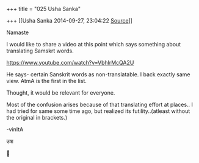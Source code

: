 +++
title = "025 Usha Sanka"

+++
[[Usha Sanka	2014-09-27, 23:04:22 [Source](https://groups.google.com/g/samskrita/c/XOelLTCpBv4)]]



Namaste

I would like to share a video at this point which says something about translating Samskrt words.

<https://www.youtube.com/watch?v=VbhlrMcQA2U>  

  

He says- certain Sanskrit words as non-translatable. I back exactly same view. AtmA is the first in the list.

Thought, it would be relevant for everyone.

Most of the confusion arises because of that translating effort at places.. I had tried for same some time ago, but realized its futility..(atleast without the original in brackets.)

-vinItA

उषा



